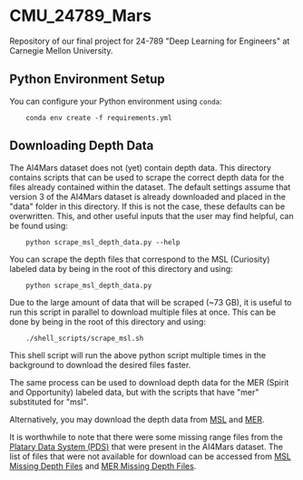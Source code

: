 # CMU_24789_Mars
Repository of our final project for 24-789 "Deep Learning for Engineers" at Carnegie Mellon University.


## Python Environment Setup
You can configure your Python environment using ```conda```:

```
    conda env create -f requirements.yml
```

## Downloading Depth Data
The AI4Mars dataset does not (yet) contain depth data. This directory contains scripts that can be used
to scrape the correct depth data for the files already contained within the dataset. The default settings
assume that version 3 of the AI4Mars dataset is already downloaded and placed in the "data" folder in 
this directory. If this is not the case, these defaults can be overwritten. This, and other useful inputs
that the user may find helpful, can be found using:

```
    python scrape_msl_depth_data.py --help
```

You can scrape the depth files that correspond to the MSL (Curiosity) labeled data by being in the root 
of this directory and using:

```
    python scrape_msl_depth_data.py
```

Due to the large amount of data that will be scraped (~73 GB), it is useful to run this script in 
parallel to download multiple files at once. This can be done by being in the root of this directory and 
using:

```
    ./shell_scripts/scrape_msl.sh
```

This shell script will run the above python script multiple times in the background to download the 
desired files faster.

The same process can be used to download depth data for the MER (Spirit and Opportunity) labeled data,
but with the scripts that have "mer" substituted for "msl".

Alternatively, you may download the depth data from [MSL](https://drive.google.com/drive/folders/138KDuqOHcYZUWs0cA14fSSpyohjsM5_S?usp=sharing) and [MER](https://drive.google.com/drive/folders/1ybI8Wid3mHunNyBFf6BKdyI4Plj9pu8H?usp=sharing).

It is worthwhile to note that there were some missing range files from the [Platary Data System (PDS)](https://pds-imaging.jpl.nasa.gov/data/) that were present in the AI4Mars dataset. The list of files that were not available for download can 
be accessed from [MSL Missing Depth Files](https://github.com/NoahAlexandroff/CMU_24789_Mars/tree/main/data/msl/images/rng) and [MER Missing Depth Files](https://github.com/NoahAlexandroff/CMU_24789_Mars/tree/main/data/mer/images/rnl).